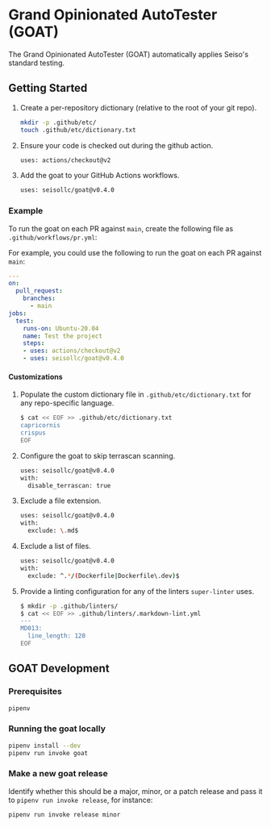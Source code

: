 # Grand Opinionated AutoTester (GOAT)

The Grand Opinionated AutoTester (GOAT) automatically applies Seiso's standard
testing.

## Getting Started

1. Create a per-repository dictionary (relative to the root of your git repo).

    ```bash
    mkdir -p .github/etc/
    touch .github/etc/dictionary.txt
    ```

1. Ensure your code is checked out during the github action.

    ```bash
    uses: actions/checkout@v2
    ```

1. Add the goat to your GitHub Actions workflows.

    ```bash
    uses: seisollc/goat@v0.4.0
    ```

### Example

To run the goat on each PR against `main`, create the following file as
`.github/workflows/pr.yml`:

For example, you could use the following to run the goat on each PR against
`main`:

```yml
---
on:
  pull_request:
    branches:
      - main
jobs:
  test:
    runs-on: Ubuntu-20.04
    name: Test the project
    steps:
    - uses: actions/checkout@v2
    - uses: seisollc/goat@v0.4.0
```

#### Customizations

1. Populate the custom dictionary file in `.github/etc/dictionary.txt` for any
   repo-specific language.

    ```bash
    $ cat << EOF >> .github/etc/dictionary.txt
    capricornis
    crispus
    EOF
    ```

1. Configure the goat to skip terrascan scanning.

    ```bash
    uses: seisollc/goat@v0.4.0
    with:
      disable_terrascan: true
    ```

1. Exclude a file extension.

    ```bash
    uses: seisollc/goat@v0.4.0
    with:
      exclude: \.md$
    ```

1. Exclude a list of files.

    ```bash
    uses: seisollc/goat@v0.4.0
    with:
      exclude: ^.*/(Dockerfile|Dockerfile\.dev)$
    ```

1. Provide a linting configuration for any of the linters `super-linter` uses.

    ```bash
    $ mkdir -p .github/linters/
    $ cat << EOF >> .github/linters/.markdown-lint.yml
    ---
    MD013:
      line_length: 120
    EOF
    ```

## GOAT Development

### Prerequisites

```bash
pipenv
```

### Running the goat locally

```bash
pipenv install --dev
pipenv run invoke goat
```

### Make a new goat release
Identify whether this should be a major, minor, or a patch release and pass it
to `pipenv run invoke release`, for instance:
```bash
pipenv run invoke release minor
```
